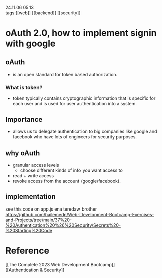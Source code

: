 24.11.06  05.13  
tags:[[web]] [[backend]] [[security]] 


# oAuth 2.0, how to implement signin with google
## oAuth
- is an open standard for token based authorization.

### What is token?
- token typically contains cryptographic information that is specific for each user and is used for user authentication into a system.

## Importance
- allows us to delegate authentication to big companies like google and facebook who have lots of engineers for security purposes.

## why oAuth
- granular access levels
	- choose different kinds of info you want access to
- read + write access
- revoke access from the account (google/facebook).

## implementation
see this code on app.js ena teredaw brother  
https://github.com/hailemedn/Web-Development-Bootcamp-Exercises-and-Projects/tree/main/37%20-%20Authentication%20%26%20Security/Secrets%20-%20Starting%20Code







# Reference
[[The Complete 2023 Web Development Bootcamp]]  
[[Authentication & Security]]  


